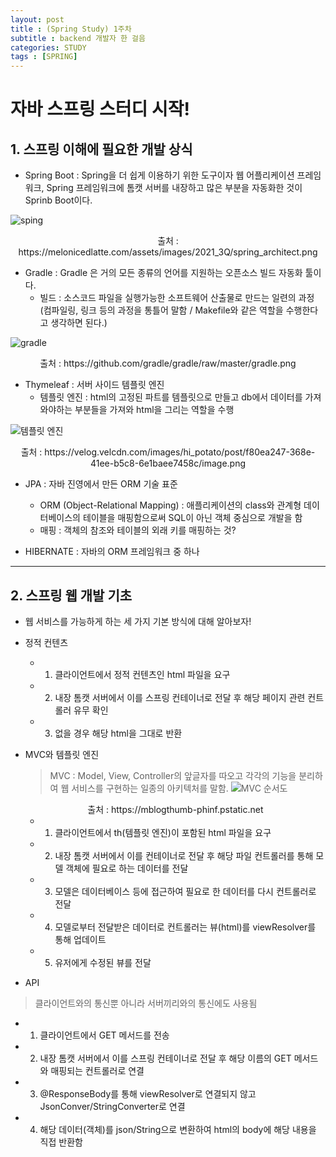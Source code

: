 ```yaml
---
layout: post
title : (Spring Study) 1주차 
subtitle : backend 개발자 한 걸음
categories: STUDY
tags : [SPRING]
---
```


# 자바 스프링 스터디 시작!

## 1. 스프링 이해에 필요한 개발 상식

- Spring Boot : Spring을 더 쉽게 이용하기 위한 도구이자 웹 어플리케이션 프레임워크, Spring 프레임워크에 톰캣 서버를 내장하고 많은 부분을 자동화한 것이 Sprinb Boot이다.

![sping](https://melonicedlatte.com/assets/images/2021_3Q/spring_architect.png)
<center>출처 : https://melonicedlatte.com/assets/images/2021_3Q/spring_architect.png</center>

- Gradle : Gradle 은 거의 모든 종류의 언어를 지원하는 오픈소스 빌드 자동화 툴이다.
  * 빌드 : 소스코드 파일을 실행가능한 소프트웨어 산출물로 만드는 일련의 과정 (컴파일링, 링크 등의 과정을 통틀어 말함 / Makefile와 같은 역할을 수행한다고 생각하면 된다.)

![gradle](https://github.com/gradle/gradle/raw/master/gradle.png)
<center>출처 : https://github.com/gradle/gradle/raw/master/gradle.png</center>

- Thymeleaf : 서버 사이드 템플릿 엔진
  * 템플릿 엔진 : html의 고정된 파트를 템플릿으로 만들고 db에서 데이터를 가져와야하는 부분들을 가져와 html을 그리는 역할을 수행

![템플릿 엔진](https://velog.velcdn.com/images/hi_potato/post/f80ea247-368e-41ee-b5c8-6e1baee7458c/image.png)
<center>출처 : https://velog.velcdn.com/images/hi_potato/post/f80ea247-368e-41ee-b5c8-6e1baee7458c/image.png</center>

- JPA : 자바 진영에서 만든 ORM 기술 표준
  * ORM (Object-Relational Mapping) : 애플리케이션의 class와 관계형 데이터베이스의 테이블을 매핑함으로써 SQL이 아닌 객체 중심으로 개발을 함
  * 매핑 : 객체의 참조와 테이블의 외래 키를 매핑하는 것?

- HIBERNATE : 자바의 ORM 프레임워크 중 하나

* * *

## 2. 스프링 웹 개발 기초
- 웹 서비스를 가능하게 하는 세 가지 기본 방식에 대해 알아보자!

- 정적 컨텐츠
  * 1. 클라이언트에서 정적 컨텐츠인 html 파일을 요구
  * 2. 내장 톰캣 서버에서 이를 스프링 컨테이너로 전달 후 해당 페이지 관련 컨트롤러 유무 확인
  * 3. 없을 경우 해당 html을 그대로 반환


- MVC와 템플릿 엔진
  > MVC : Model, View, Controller의 앞글자를 따오고 각각의 기능을 분리하여 웹 서비스를 구현하는 일종의 아키텍처를 말함.
  ![MVC 순서도](https://mblogthumb-phinf.pstatic.net/MjAxNzAzMjVfMjUw/MDAxNDkwNDM4NzI4MTIy.4ZtITJJKJW_Nj1gKST0BhKMAzqmMaYIj9PobYJMFD4Ig.xTHT-0qyRKXsA4nZ2xKPNeCxeU2-tLIc-4oyrWq5WBgg.PNG.jhc9639/mvc_role_diagram.png?type=w800)
  <center>출처 : https://mblogthumb-phinf.pstatic.net</center>
  
  * 1. 클라이언트에서 th(템플릿 엔진)이 포함된 html 파일을 요구 
  * 2. 내장 톰캣 서버에서 이를 컨테이너로 전달 후 해당 파일 컨트롤러를 통해 모델 객체에 필요로 하는 데이터를 전달
  * 3. 모델은 데이터베이스 등에 접근하여 필요로 한 데이터를 다시 컨트롤러로 전달
  * 4. 모델로부터 전달받은 데이터로 컨트롤러는 뷰(html)를 viewResolver를 통해 업데이트
  * 5. 유저에게 수정된 뷰를 전달
 

- API
> 클라이언트와의 통신뿐 아니라 서버끼리와의 통신에도 사용됨
  * 1. 클라이언트에서 GET 메서드를 전송
  * 2. 내장 톰캣 서버에서 이를 스프링 컨테이너로 전달 후 해당 이름의 GET 메서드와 매핑되는 컨트롤러로 연결
  * 3. @ResponseBody를 통해 viewResolver로 연결되지 않고 JsonConver/StringConverter로 연결
  * 4. 해당 데이터(객체)를 json/String으로 변환하여 html의 body에 해당 내용을 직접 반환함
